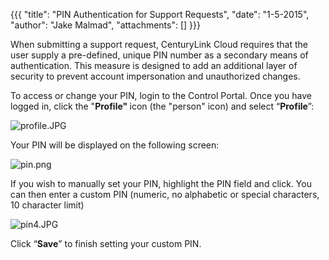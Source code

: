 {{{
  "title": "PIN Authentication for Support Requests",
  "date": "1-5-2015",
  "author": "Jake Malmad",
  "attachments": []
}}}

<p>When submitting a support request, CenturyLink Cloud requires that the user supply a pre-defined, unique&nbsp;PIN number as a secondary means of authentication. This measure is designed to add an additional layer of security to prevent account impersonation
  and unauthorized changes.</p>
<p>To access or change your PIN, login to the Control Portal. Once you have logged in, click the "<strong>Profile" </strong>icon (the "person" icon)&nbsp;and select “<strong>Profile</strong>”:</p>
<p><img src="https://t3n.zendesk.com/attachments/token/lozlvaryvluko45/?name=profile.JPG" alt="profile.JPG" />
</p>

<p>Your PIN will be displayed on the following screen:&nbsp;</p>
<p><img src="https://t3n.zendesk.com/attachments/token/rtG4U4GYrbRZPA0Da61qnLC7k/?name=pin.png" alt="pin.png" />
</p>
<p>If you wish to manually set your PIN, highlight the PIN field and click. You can then enter a custom PIN (numeric, no alphabetic or special characters, 10 character limit)</p>
<p>
  <a><img src="https://t3n.zendesk.com/attachments/token/yvkzz4tl53c4lp6/?name=pin4.JPG" alt="pin4.JPG" />
  </a>
</p>
<p>Click “<strong>Save</strong>” to finish setting your custom PIN.</p>